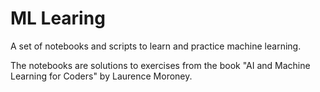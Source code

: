 # ML Learing

A set of notebooks and scripts to learn and practice machine learning.

The notebooks are solutions to exercises from the book "AI and Machine Learning for Coders" by Laurence Moroney.
